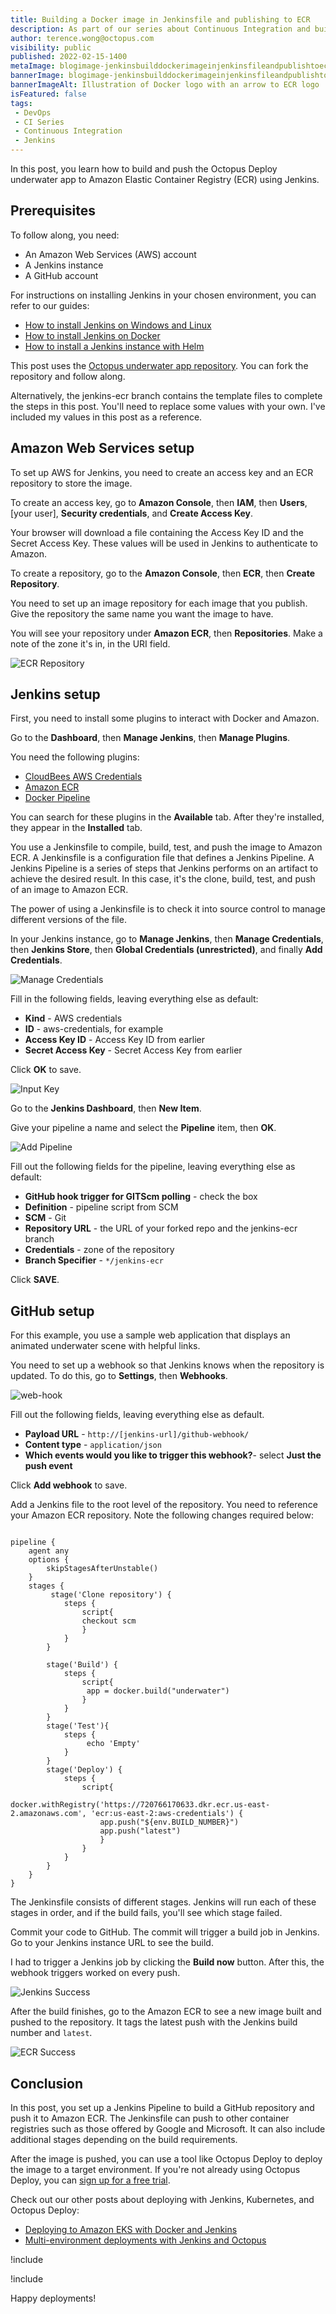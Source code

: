 ```yaml
---
title: Building a Docker image in Jenkinsfile and publishing to ECR
description: As part of our series about Continuous Integration and build servers, learn how to build a Docker image in Jenkinsfile and publish to ECR.
author: terence.wong@octopus.com
visibility: public
published: 2022-02-15-1400
metaImage: blogimage-jenkinsbuilddockerimageinjenkinsfileandpublishtoecr-2022.png
bannerImage: blogimage-jenkinsbuilddockerimageinjenkinsfileandpublishtoecr-2022.png
bannerImageAlt: Illustration of Docker logo with an arrow to ECR logo
isFeatured: false
tags:
 - DevOps
 - CI Series
 - Continuous Integration
 - Jenkins
---
```


In this post, you learn how to build and push the Octopus Deploy underwater app to Amazon Elastic Container Registry (ECR) using Jenkins. 
 
## Prerequisites
 
To follow along, you need:

- An Amazon Web Services (AWS) account
- A Jenkins instance
- A GitHub account

For instructions on installing Jenkins in your chosen environment, you can refer to our guides:

- [How to install Jenkins on Windows and Linux](https://octopus.com/blog/jenkins-install-guide-windows-linux)
- [How to install Jenkins on Docker](https://octopus.com/blog/jenkins-docker-install-guide)
- [How to install a Jenkins instance with Helm](https://octopus.com/blog/jenkins-helm-install-guide)

This post uses the [Octopus underwater app repository](https://github.com/OctopusSamples/octopus-underwater-app). You can fork the repository and follow along. 

Alternatively, the jenkins-ecr branch contains the template files to complete the steps in this post. You'll need to replace some values with your own. I've included my values in this post as a reference.

## Amazon Web Services setup

To set up AWS for Jenkins, you need to create an access key and an ECR repository to store the image.

To create an access key, go to **Amazon Console**, then **IAM**, then **Users**, [your user], **Security credentials**, and **Create Access Key**.

Your browser will download a file containing the Access Key ID and the Secret Access Key. These values will be used in Jenkins to authenticate to Amazon.

To create a repository, go to the **Amazon Console**, then **ECR**, then **Create Repository**.

You need to set up an image repository for each image that you publish. Give the repository the same name you want the image to have. 

You will see your repository under **Amazon ECR**, then **Repositories**. Make a note of the zone it's in, in the URI field.

![ECR Repository](ecr-repository.png)

## Jenkins setup

First, you need to install some plugins to interact with Docker and Amazon. 

Go to the **Dashboard**, then **Manage Jenkins**, then **Manage Plugins**. 

You need the following plugins:

- [CloudBees AWS Credentials](https://plugins.jenkins.io/aws-credentials/)
- [Amazon ECR](https://plugins.jenkins.io/amazon-ecr/)
- [Docker Pipeline](https://plugins.jenkins.io/docker-workflow/)

You can search for these plugins in the **Available** tab. After they're installed, they appear in the **Installed** tab.

You use a Jenkinsfile to compile, build, test, and push the image to Amazon ECR. A Jenkinsfile is a configuration file that defines a Jenkins Pipeline. A Jenkins Pipeline is a series of steps that Jenkins performs on an artifact to achieve the desired result. In this case, it's the clone, build, test, and push of an image to Amazon ECR. 

The power of using a Jenkinsfile is to check it into source control to manage different versions of the file.

In your Jenkins instance, go to **Manage Jenkins**, then **Manage Credentials**, then **Jenkins Store**, then **Global Credentials (unrestricted)**, and finally **Add Credentials**.

![Manage Credentials](manage-credentials.png)

Fill in the following fields, leaving everything else as default:

- **Kind** - AWS credentials
- **ID** - aws-credentials, for example
- **Access Key ID** - Access Key ID from earlier
- **Secret Access Key** - Secret Access Key from earlier 

Click **OK** to save.

![Input Key](input-key.png)

Go to the **Jenkins Dashboard**, then **New Item**.

Give your pipeline a name and select the **Pipeline** item, then **OK**.

![Add Pipeline](add-pipeline.png)

Fill out the following fields for the pipeline, leaving everything else as default:

- **GitHub hook trigger for GITScm polling** - check the box
- **Definition** - pipeline script from SCM
- **SCM** - Git
- **Repository URL** - the URL of your forked repo and the jenkins-ecr branch
- **Credentials** - zone of the repository
- **Branch Specifier** - `*/jenkins-ecr`

Click **SAVE**.

## GitHub setup

For this example, you use a sample web application that displays an animated underwater scene with helpful links.

You need to set up a webhook so that Jenkins knows when the repository is updated. To do this, go to **Settings**, then **Webhooks**.

![web-hook](webhook.png)

Fill out the following fields, leaving everything else as default.

- **Payload URL** - `http://[jenkins-url]/github-webhook/`
- **Content type** - `application/json`
- **Which events would you like to trigger this webhook?**- select **Just the push event**

Click **Add webhook** to save.

Add a Jenkins file to the root level of the repository. You need to reference your Amazon ECR repository. Note the following changes required below:

```

pipeline {
    agent any
    options {
        skipStagesAfterUnstable()
    }
    stages {
         stage('Clone repository') { 
            steps { 
                script{
                checkout scm
                }
            }
        }
        
        stage('Build') { 
            steps { 
                script{
                 app = docker.build("underwater")
                }
            }
        }
        stage('Test'){
            steps {
                 echo 'Empty'
            }
        }
        stage('Deploy') {
            steps {
                script{
                        docker.withRegistry('https://720766170633.dkr.ecr.us-east-2.amazonaws.com', 'ecr:us-east-2:aws-credentials') {
                    app.push("${env.BUILD_NUMBER}")
                    app.push("latest")
                    }
                }
            }
        }
    }
}
```

The Jenkinsfile consists of different stages. Jenkins will run each of these stages in order, and if the build fails, you'll see which stage failed. 

Commit your code to GitHub. The commit will trigger a build job in Jenkins. Go to your Jenkins instance URL to see the build.

I had to trigger a Jenkins job by clicking the **Build now** button. After this, the webhook triggers worked on every push.

![Jenkins Success](jenkins-success.png)

After the build finishes, go to the Amazon ECR to see a new image built and pushed to the repository. It tags the latest push with the Jenkins build number and `latest`.

![ECR Success](ecr-success.png)

## Conclusion

In this post, you set up a Jenkins Pipeline to build a GitHub repository and push it to Amazon ECR. The Jenkinsfile can push to other container registries such as those offered by Google and Microsoft. It can also include additional stages depending on the build requirements. 

After the image is pushed, you can use a tool like Octopus Deploy to deploy the image to a target environment. If you're not already using Octopus Deploy, you can [sign up for a free trial](https://octopus.com/start).

Check out our other posts about deploying with Jenkins, Kubernetes, and Octopus Deploy:

- [Deploying to Amazon EKS with Docker and Jenkins](https://octopus.com/blog/jenkins-eks-ecr-deployment )
- [Multi-environment deployments with Jenkins and Octopus](https://octopus.com/blog/multi-environment-deployments-jenkins)

!include <jenkins-webinar-jan-2022>

!include <q1-2022-newsletter-cta>

Happy deployments!
